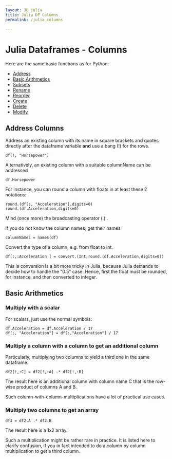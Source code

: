 ```yaml
---
layout: 30_julia
title: Julia DF Columns
permalink: /julia_columns

---
```


# Julia Dataframes - Columns

Here are the same basic functions as for Python:

- [Address](#address-columns)
- [Basic Arithmetics](#basic-arithmetics)
- [Subsets](#work-on-subsets)
- [Rename](#rename-columns)
- [Reorder](#reorder-columns)
- [Create](#create-columns)
- [Delete](#delete-columns)
- [Modify](#modify-columns)



## Address Columns

Address an existing column with its name in square brackets and quotes directly after the dataframe variable **and** use a bang (!) for the rows.

>
    df[!, "Horsepower"]

Alternatively, an existing column with a suitable columnName can be addressed 
>
    df.Horsepower

For instance, you can round a column with floats in at least these 2 notations:

>
    round.(df[:, "Acceleration"],digits=0)
    round.(df.Acceleration,digits=0)

Mind (once more) the broadcasting operator (.) .


If you do not know the column names, get their names

>
    columnNames = names(df)


Convert the type of a column, e.g. from float to int.

>
    df[:,:Acceleration ] = convert.(Int,round.(df.Acceleration,digits=0))

This is conversion is a bit more tricky in Julia, because Julia demands to decide how to handle the "0.5" case. Hence, first the float must be rounded, for instance, and then converted to integer.    


## Basic Arithmetics

### Multiply with a scalar

For scalars, just use the normal symbols: 

>
    df.Acceleration = df.Acceleration / 17    
    df[:, "Acceleration"] = df[:,"Acceleration"] / 17   


### Multiply a column with a column to get an additional column

Particularly, multiplying two columns to yield a third one in the same dataframe.

>
    df2[!,:C] = df2[!,:A] .* df2[!,:B]

The result here is an additional column with column name C that is the row-wise product of columns A and B.

Such column-with-column-multiplications have a lot of practical use cases.


### Multiply two columns to get an array

>
    df3 = df2.A .* df2.B 

The result here is a 1x2 array.

Such a multiplication might be rather rare in practice. It is listed here to clarify confusion, if you in fact intended to do a column by column multiplication to get a third column.     


